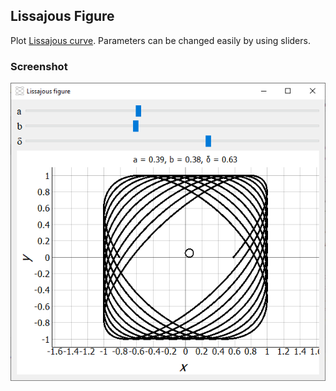 ## Lissajous Figure
Plot [Lissajous curve](https://en.wikipedia.org/wiki/Lissajous_curve). Parameters can be changed easily by using sliders.

### Screenshot
![Application](Lissajous_Screen.png)
